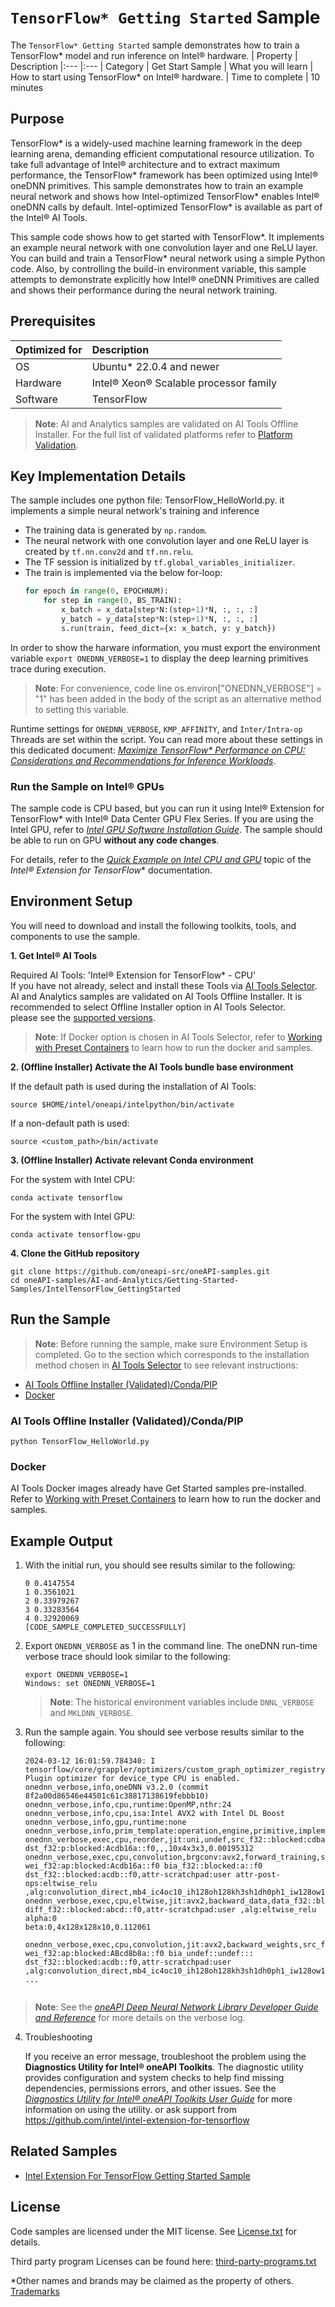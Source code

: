 # `TensorFlow* Getting Started` Sample

The `TensorFlow* Getting Started` sample demonstrates how to train a TensorFlow* model and run inference on Intel® hardware. 
| Property            | Description 
|:---                 |:---
| Category            | Get Start Sample 
| What you will learn | How to start using TensorFlow* on Intel® hardware.
| Time to complete    | 10 minutes

## Purpose

TensorFlow* is a widely-used machine learning framework in the deep learning arena, demanding efficient computational resource utilization. To take full advantage of Intel® architecture and to extract maximum performance, the TensorFlow* framework has been optimized using Intel® oneDNN primitives. This sample demonstrates how to train an example neural network and shows how Intel-optimized TensorFlow* enables Intel® oneDNN calls by default. Intel-optimized TensorFlow* is available as part of the Intel® AI Tools.

This sample code shows how to get started with TensorFlow*. It implements an example neural network with one convolution layer and one ReLU layer. You can build and train a TensorFlow* neural network using a simple Python code. Also, by controlling the build-in environment variable, this sample attempts to demonstrate explicitly how Intel® oneDNN Primitives are called and shows their performance during the neural network training.

## Prerequisites

| Optimized for          | Description
|:---                    |:---
| OS                     | Ubuntu* 22.0.4 and newer 
| Hardware               | Intel® Xeon® Scalable processor family
| Software               | TensorFlow

> **Note**: AI and Analytics samples are validated on AI Tools Offline Installer. For the full list of validated platforms refer to [Platform Validation](https://github.com/oneapi-src/oneAPI-samples/tree/master?tab=readme-ov-file#platform-validation).

## Key Implementation Details

The sample includes one python file: TensorFlow_HelloWorld.py. it implements a simple neural network's training and inference 
 - The training data is generated by `np.random`.
 - The neural network with one convolution layer and one ReLU layer is created by `tf.nn.conv2d` and `tf.nn.relu`.
 - The TF session is initialized by `tf.global_variables_initializer`.
 - The train is implemented via the below for-loop:
    ```python
    for epoch in range(0, EPOCHNUM):
        for step in range(0, BS_TRAIN):
            x_batch = x_data[step*N:(step+1)*N, :, :, :]
            y_batch = y_data[step*N:(step+1)*N, :, :, :]
            s.run(train, feed_dict={x: x_batch, y: y_batch})
    ```
In order to show the harware information, you must export the environment variable `export ONEDNN_VERBOSE=1` to display the deep learning primitives trace during execution.
>**Note**: For convenience, code line os.environ["ONEDNN_VERBOSE"] = "1" has been added in the body of the script as an alternative method to setting this variable.

Runtime settings for `ONEDNN_VERBOSE`, `KMP_AFFINITY`, and `Inter/Intra-op` Threads are set within the script. You can read more about these settings in this dedicated document: *[Maximize TensorFlow* Performance on CPU: Considerations and Recommendations for Inference Workloads](https://software.intel.com/en-us/articles/maximize-tensorflow-performance-on-cpu-considerations-and-recommendations-for-inference)*.

### Run the Sample on Intel® GPUs
The sample code is CPU based, but you can run it using Intel® Extension for TensorFlow* with Intel® Data Center GPU Flex Series. If you are using the Intel GPU, refer to *[Intel GPU Software Installation Guide](https://intel.github.io/intel-extension-for-tensorflow/latest/docs/install/install_for_gpu.html)*. The sample should be able to run on GPU **without any code changes**. 

For details, refer to the *[Quick Example on Intel CPU and GPU](https://intel.github.io/intel-extension-for-tensorflow/latest/examples/quick_example.html)* topic of the *Intel® Extension for TensorFlow** documentation. 

## Environment Setup

You will need to download and install the following toolkits, tools, and components to use the sample.

**1. Get Intel® AI Tools**

Required AI Tools: 'Intel® Extension for TensorFlow* - CPU' 
<br>If you have not already, select and install these Tools via [AI Tools Selector](https://www.intel.com/content/www/us/en/developer/topic-technology/artificial-intelligence/frameworks-tools-selector.html). AI and Analytics samples are validated on AI Tools Offline Installer. It is recommended to select Offline Installer option in AI Tools Selector.<br>
please see the [supported versions](https://www.intel.com/content/www/us/en/developer/topic-technology/artificial-intelligence/frameworks-tools-selector.html).

>**Note**: If Docker option is chosen in AI Tools Selector, refer to [Working with Preset Containers](https://github.com/intel/ai-containers/tree/main/preset) to learn how to run the docker and samples.

**2. (Offline Installer) Activate the AI Tools bundle base environment**

If the default path is used during the installation of AI Tools:
```
source $HOME/intel/oneapi/intelpython/bin/activate
```
If a non-default path is used:
```
source <custom_path>/bin/activate
```
 
**3. (Offline Installer) Activate relevant Conda environment**

For the system with Intel CPU:
```
conda activate tensorflow
```
For the system with Intel GPU:
```
conda activate tensorflow-gpu  
```
**4. Clone the GitHub repository**
``` 
git clone https://github.com/oneapi-src/oneAPI-samples.git
cd oneAPI-samples/AI-and-Analytics/Getting-Started-Samples/IntelTensorFlow_GettingStarted
```
## Run the Sample

>**Note**: Before running the sample, make sure Environment Setup is completed.
Go to the section which corresponds to the installation method chosen in [AI Tools Selector](https://www.intel.com/content/www/us/en/developer/topic-technology/artificial-intelligence/frameworks-tools-selector.html) to see relevant instructions:
* [AI Tools Offline Installer (Validated)/Conda/PIP](#ai-tools-offline-installer-validatedcondapip)
* [Docker](#docker)
### AI Tools Offline Installer (Validated)/Conda/PIP
```
python TensorFlow_HelloWorld.py
```
### Docker
AI Tools Docker images already have Get Started samples pre-installed. Refer to [Working with Preset Containers](https://github.com/intel/ai-containers/tree/main/preset) to learn how to run the docker and samples.
## Example Output
1. With the initial run, you should see results similar to the following:

   ```
   0 0.4147554
   1 0.3561021
   2 0.33979267
   3 0.33283564
   4 0.32920069
   [CODE_SAMPLE_COMPLETED_SUCCESSFULLY]
   ```
2. Export `ONEDNN_VERBOSE` as 1 in the command line. The oneDNN run-time verbose trace should look similar to the following:
   ```
   export ONEDNN_VERBOSE=1
   Windows: set ONEDNN_VERBOSE=1
   ```
   >**Note**: The historical environment variables include `DNNL_VERBOSE` and `MKLDNN_VERBOSE`.

3. Run the sample again. You should see verbose results similar to the following:
   ```
   2024-03-12 16:01:59.784340: I tensorflow/core/grappler/optimizers/custom_graph_optimizer_registry.cc:117] Plugin optimizer for device_type CPU is enabled.
   onednn_verbose,info,oneDNN v3.2.0 (commit 8f2a00d86546e44501c61c38817138619febbb10)
   onednn_verbose,info,cpu,runtime:OpenMP,nthr:24
   onednn_verbose,info,cpu,isa:Intel AVX2 with Intel DL Boost
   onednn_verbose,info,gpu,runtime:none
   onednn_verbose,info,prim_template:operation,engine,primitive,implementation,prop_kind,memory_descriptors,attributes,auxiliary,problem_desc,exec_time
   onednn_verbose,exec,cpu,reorder,jit:uni,undef,src_f32::blocked:cdba::f0 dst_f32:p:blocked:Acdb16a::f0,,,10x4x3x3,0.00195312
   onednn_verbose,exec,cpu,convolution,brgconv:avx2,forward_training,src_f32::blocked:acdb::f0 wei_f32:ap:blocked:Acdb16a::f0 bia_f32::blocked:a::f0
   dst_f32::blocked:acdb::f0,attr-scratchpad:user attr-post-ops:eltwise_relu ,alg:convolution_direct,mb4_ic4oc10_ih128oh128kh3sh1dh0ph1_iw128ow128kw3sw1dw0pw1,1.19702
   onednn_verbose,exec,cpu,eltwise,jit:avx2,backward_data,data_f32::blocked:abcd::f0 diff_f32::blocked:abcd::f0,attr-scratchpad:user ,alg:eltwise_relu alpha:0
   beta:0,4x128x128x10,0.112061
    onednn_verbose,exec,cpu,convolution,jit:avx2,backward_weights,src_f32::blocked:acdb::f0 wei_f32:ap:blocked:ABcd8b8a::f0 bia_undef::undef:::
   dst_f32::blocked:acdb::f0,attr-scratchpad:user ,alg:convolution_direct,mb4_ic4oc10_ih128oh128kh3sh1dh0ph1_iw128ow128kw3sw1dw0pw1,0.358887
   ...
 
  >**Note**: See the *[oneAPI Deep Neural Network Library Developer Guide and Reference](https://oneapi-src.github.io/oneDNN/dev_guide_verbose.html)* for more details on the verbose log.

4. Troubleshooting

   If you receive an error message, troubleshoot the problem using the **Diagnostics Utility for Intel® oneAPI Toolkits**. The diagnostic utility provides configuration and system checks to help find missing dependencies, permissions errors, and other issues. See the *[Diagnostics Utility for Intel® oneAPI Toolkits User Guide](https://www.intel.com/content/www/us/en/develop/documentation/diagnostic-utility-user-guide/top.html)* for more information on using the utility.
or ask support from https://github.com/intel/intel-extension-for-tensorflow

## Related Samples

* [Intel Extension For TensorFlow Getting Started Sample](https://github.com/oneapi-src/oneAPI-samples/blob/development/AI-and-Analytics/Getting-Started-Samples/Intel_Extension_For_TensorFlow_GettingStarted/README.md)

## License

Code samples are licensed under the MIT license. See
[License.txt](https://github.com/oneapi-src/oneAPI-samples/blob/master/License.txt)
for details.

Third party program Licenses can be found here:
[third-party-programs.txt](https://github.com/oneapi-src/oneAPI-samples/blob/master/third-party-programs.txt)

*Other names and brands may be claimed as the property of others. [Trademarks](https://www.intel.com/content/www/us/en/legal/trademarks.html)
